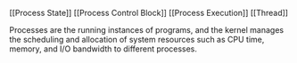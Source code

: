 [[Process State]]
[[Process Control Block]]
[[Process Execution]]
[[Thread]]

Processes are the running instances of programs, and the kernel manages the scheduling and allocation of system resources such as CPU time, memory, and I/O bandwidth to different processes.